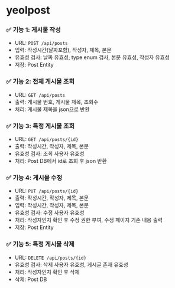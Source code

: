 # yeolpost
### ✅ 기능 1: 게시물 작성

- URL: `POST /api/posts`
- 입력: 작성시간(날짜포함), 작성자, 제목, 본문
- 유효성 검사: 날짜 유효성, type enum 검사, 본문 유효성, 작성자 유효성
- 저장: Post Entity

### ✅ 기능 2: 전체 게시물 조회

- URL: `GET /api/posts`
- 출력: 게시물 번호, 게시물 제목, 조회수
- 처리: 게시물 제목을 json으로 반환

### ✅ 기능 3: 특정 게시물 조회

- URL: `GET /api/posts/{id}`
- 출력: 작성시간, 작성자, 제목, 본문
- 유효성 검사: 조회 사용자 유효성
- 처리: Post DB에서 id로 조회 후 json 반환

### ✅ 기능 4: 게시물 수정

- URL: `PUT /api/posts/{id}`
- 출력: 작성시간, 작성자, 제목, 본문
- 입력: 작성시간, 작성자, 제목, 본문
- 유효성 검사: 수정 사용자 유효성
- 처리: 작성자인지 확인 후 수정 권한 부여, 수정 페이지 기존 내용 출력
- 저장: Post Entity

### ✅ 기능 5: 특정 게시물 삭제

- URL: `DELETE /api/posts/{id}`
- 유효성 검사: 삭제 사용자 유효성, 게시글 존재 유효성
- 처리: 작성자인지 확인 후 삭제
- 삭제: Post DB